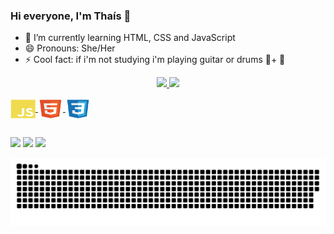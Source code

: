 ### Hi everyone, I'm Thaís 🖖


- 🌱 I’m currently learning HTML, CSS and JavaScript
- 😄 Pronouns: She/Her
- ⚡ Cool fact: if i'm not studying i'm playing guitar or drums 🎸+ 🥁 

<div align="center">
  <a href="https://github.com/ThasUbuntu">
  <img height="180em" src="https://github-readme-stats.vercel.app/api?username=ThasUbuntu&show_icons=true&theme=tokyonight&include_all_commits=true&count_private=true"/>
  <img height="180em" src="https://github-readme-stats.vercel.app/api/top-langs/?username=ThasUbuntu&layout=compact&langs_count=7&theme=tokyonight"/>
</div>
  
  <div style="display: inline_block"><br>
  <img align="center" alt="Rafa-Js" height="30" width="40" src="https://raw.githubusercontent.com/devicons/devicon/master/icons/javascript/javascript-plain.svg">
  <img align="center" alt="Rafa-HTML" height="30" width="40" src="https://raw.githubusercontent.com/devicons/devicon/master/icons/html5/html5-original.svg">
  <img align="center" alt="Rafa-CSS" height="30" width="40" src="https://raw.githubusercontent.com/devicons/devicon/master/icons/css3/css3-original.svg">
 
</div>

  ##
  
  <div> 
    <a href="https://www.instagram.com/thasubuntu" target="_blank"><img src="https://img.shields.io/badge/-Instagram-%23E4405F?style=for-the-badge&logo=instagram&logoColor=white" target="_blank"></a>
 	<a href = "mailto:thaisaouuza69@gmail.com"><img src="https://img.shields.io/badge/Gmail-D14836?style=for-the-badge&logo=gmail&logoColor=white" target="_blank"></a>
  <a href="https://www.linkedin.com/in/athaissouuza" target="_blank"><img src="https://img.shields.io/badge/LinkedIn-0077B5?style=for-the-badge&logo=linkedin&logoColor=white" target="_blank"></a> 
 
  ![Snake animation](https://github.com/ThasUbuntu/ThasUbuntu/blob/output/github-contribution-grid-snake.svg)
 
</div>
